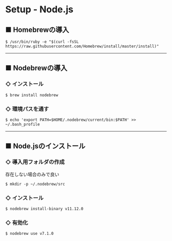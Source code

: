 # Setup - Node.js

## ■ Homebrewの導入
```Shell
$ /usr/bin/ruby -e "$(curl -fsSL https://raw.githubusercontent.com/Homebrew/install/master/install)"
```

---

## ■ Nodebrewの導入
### ◇ インストール
```Shell
$ brew install nodebrew
```

### ◇ 環境パスを通す
```Shell
$ echo 'export PATH=$HOME/.nodebrew/current/bin:$PATH' >> ~/.bash_profile
```

---

## ■ Node.jsのインストール
### ◇ 導入用フォルダの作成
存在しない場合のみで良い
```Shell
$ mkdir -p ~/.nodebrew/src
```

### ◇ インストール
```Shell
$ nodebrew install-binary v11.12.0
```

### ◇ 有効化
```Shell
$ nodebrew use v7.1.0
```